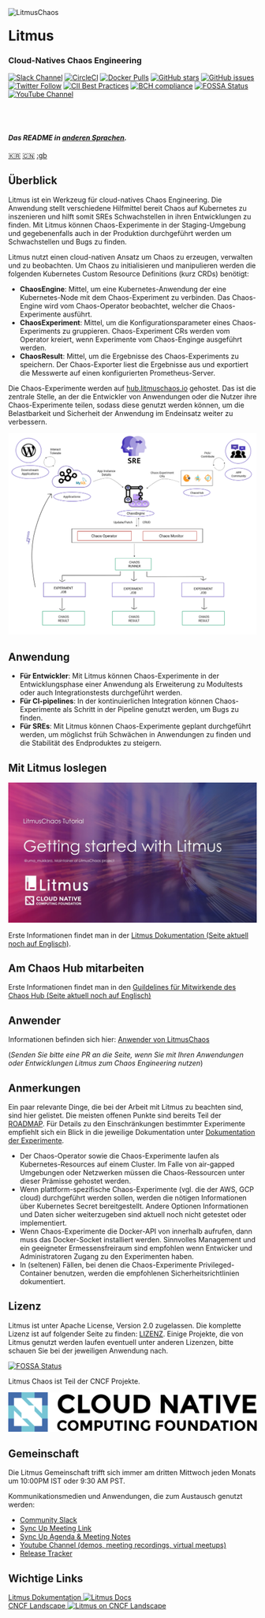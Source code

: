 <img alt="LitmusChaos" src="https://landscape.cncf.io/logos/litmus.svg" width="200" align="left">

# Litmus
### Cloud-Natives Chaos Engineering

[![Slack Channel](https://img.shields.io/badge/Slack-Join-purple)](https://slack.litmuschaos.io)
[![CircleCI](https://circleci.com/gh/litmuschaos/litmus/tree/master.svg?style=shield)](https://app.circleci.com/pipelines/github/litmuschaos/litmus)
[![Docker Pulls](https://img.shields.io/docker/pulls/litmuschaos/chaos-operator.svg)](https://hub.docker.com/r/litmuschaos/chaos-operator)
[![GitHub stars](https://img.shields.io/github/stars/litmuschaos/litmus?style=social)](https://github.com/litmuschaos/litmus/stargazers)
[![GitHub issues](https://img.shields.io/github/issues/litmuschaos/litmus)](https://github.com/litmuschaos/litmus/issues)
[![Twitter Follow](https://img.shields.io/twitter/follow/litmuschaos?style=social)](https://twitter.com/LitmusChaos)
[![CII Best Practices](https://bestpractices.coreinfrastructure.org/projects/3202/badge)](https://bestpractices.coreinfrastructure.org/projects/3202)
[![BCH compliance](https://bettercodehub.com/edge/badge/litmuschaos/litmus?branch=master)](https://bettercodehub.com/)
[![FOSSA Status](https://app.fossa.io/api/projects/git%2Bgithub.com%2Flitmuschaos%2Flitmus.svg?type=shield)](https://app.fossa.io/projects/git%2Bgithub.com%2Flitmuschaos%2Flitmus?ref=badge_shield)
[![YouTube Channel](https://img.shields.io/badge/YouTube-Subscribe-red)](https://www.youtube.com/channel/UCa57PMqmz_j0wnteRa9nCaw)
<br><br><br><br>

#### *Das README in [anderen Sprachen](translations/TRANSLATIONS.md).*

[🇰🇷](https://github.com/litmuschaos/litmus/blob/master/translations/README-ko.md) [🇨🇳](https://github.com/litmuschaos/litmus/blob/master/translations/README-chn.md) [:gb](https://github.com/litmuschaos/litmus/blob/master/README.md)

## Überblick

Litmus ist ein Werkzeug für cloud-natives Chaos Engineering. Die Anwendung stellt
verschiedene Hilfmittel bereit Chaos auf Kubernetes zu inszenieren und hilft
somit SREs Schwachstellen in ihren Entwicklungen zu finden.
Mit Litmus können Chaos-Experimente in der Staging-Umgebung und gegebenenfalls
auch in der Produktion durchgeführt werden um Schwachstellen und Bugs zu
finden.

Litmus nutzt einen cloud-nativen Ansatz um Chaos zu erzeugen, verwalten und zu
beobachten. Um Chaos zu initialisieren und manipulieren werden die folgenden
Kubernetes Custom Resource Definitions (kurz CRDs) benötigt:
- **ChaosEngine**: Mittel, um eine Kubernetes-Anwendung der eine
  Kubernetes-Node mit dem Chaos-Experiment zu verbinden. Das Chaos-Engine wird
  vom Chaos-Operator beobachtet, welcher die Chaos-Experimente ausführt.
- **ChaosExperiment**: Mittel, um die Konfigurationsparameter eines
  Chaos-Experiments zu gruppieren. Chaos-Experiment CRs werden vom Operator
  kreiert, wenn Experimente vom Chaos-Enginge ausgeführt werden.
- **ChaosResult**: Mittel, um die Ergebnisse des Chaos-Experiments zu
  speichern. Der Chaos-Exporter liest die Ergebnisse aus und exportiert die
  Messwerte auf einen konfigurierten Prometheus-Server.

Die Chaos-Experimente werden auf <a href="https://hub.litmuschaos.io" target="_blank">hub.litmuschaos.io</a> gehostet. Das ist die zentrale Stelle, an der die Entwickler von Anwendungen oder die Nutzer ihre Chaos-Experimente teilen, sodass diese genutzt werden können, um die Belastbarkeit und Sicherheit der Anwendung im Endeinsatz weiter zu verbessern. 

![Litmus workflow](/images/litmus-arch_1.png)

## Anwendung

- **Für Entwickler**: Mit Litmus können Chaos-Experimente in der
  Entwicklungsphase einer Anwendung als Erweiterung zu Modultests
  oder auch Integrationstests durchgeführt werden.
- **Für CI-pipelines**: In der kontinuierlichen Integration können
  Chaos-Experimente als Schritt in der Pipeline genutzt werden, um Bugs zu
  finden.
- **Für SREs**: Mit Litmus können Chaos-Experimente geplant durchgeführt
  werden, um möglichst früh Schwächen in Anwendungen zu finden und die
  Stabilität des Endproduktes zu steigern.

## Mit Litmus loslegen

[![IMAGE ALT TEXT](images/maxresdefault.jpg)](https://youtu.be/W5hmNbaYPfM)

Erste Informationen findet man in der <a href="https://docs.litmuschaos.io/docs/next/getstarted.html" target="_blank">Litmus Dokumentation (Seite aktuell noch auf Englisch)</a>.

## Am Chaos Hub mitarbeiten

Erste Informationen findet man in den <a href="https://github.com/litmuschaos/community-charts/blob/master/CONTRIBUTING.md" target="_blank">Guildelines für Mitwirkende des Chaos Hub (Seite aktuell noch auf Englisch)</a>

## Anwender

Informationen befinden sich hier: <a href="https://github.com/litmuschaos/litmus/blob/master/ADOPTERS.md" target="_blank">Anwender von LitmusChaos</a>

(_Senden Sie bitte eine PR an die Seite, wenn Sie mit Ihren Anwendungen oder
Entwicklungen Litmus zum Chaos
Engineering nutzen_)

## Anmerkungen

Ein paar relevante Dinge, die bei der Arbeit mit Litmus zu beachten sind, sind hier
gelistet. Die meisten offenen Punkte sind bereits Teil der [ROADMAP](./ROADMAP.nd). Für Details zu den
Einschränkungen bestimmter Experimente empfiehlt sich ein Blick in die
jeweilige Dokumentation unter [Dokumentation der Experimente](https://docs.litmuschaos.io/docs/pod-delete/).

- Der Chaos-Operator sowie die Chaos-Experimente laufen als
  Kubernetes-Resources auf einem Cluster. Im Falle von air-gapped Umgebungen
  oder Netzwerken müssen die Chaos-Ressourcen unter dieser Prämisse gehostet
  werden.
- Wenn plattform-spezifische Chaos-Experimente (vgl. die der AWS, GCP cloud) durchgeführt
  werden sollen, werden die nötigen Informationen über Kubernetes Secret
  bereitgestellt. Andere Optionen Informationen und Daten sicher weiterzugeben
  sind aktuell noch nicht getestet oder implementiert.
- Wenn Chaos-Experimente die Docker-API von innerhalb aufrufen, dann muss das
    Docker-Socket installiert werden. Sinnvolles Management und ein geeigneter
    Ermessensfreiraum sind empfohlen wenn Entwicker und Administratoren Zugang zu den
    Experimenten haben.
- In (seltenen) Fällen, bei denen die Chaos-Experimente Privileged-Container
  benutzen, werden die empfohlenen Sicherheitsrichtlinien dokumentiert.

## Lizenz

Litmus ist unter Apache License, Version 2.0 zugelassen. Die komplette Lizenz
ist auf folgender Seite zu finden: [LIZENZ](./LICENSE). Einige Projekte, die
von Litmus genutzt werden laufen eventuell unter anderen Lizenzen, bitte
schauen Sie
bei der jeweiligen Anwendung nach.

[![FOSSA Status](https://app.fossa.io/api/projects/git%2Bgithub.com%2Flitmuschaos%2Flitmus.svg?type=large)](https://app.fossa.io/projects/git%2Bgithub.com%2Flitmuschaos%2Flitmus?ref=badge_large)


Litmus Chaos ist Teil der CNCF Projekte.

[![CNCF](https://github.com/cncf/artwork/blob/master/other/cncf/horizontal/color/cncf-color.png)](https://landscape.cncf.io/selected=litmus)

## Gemeinschaft

Die Litmus Gemeinschaft trifft sich immer am dritten Mittwoch jeden Monats um
10:00PM IST oder 9:30 AM PST.

Kommunikationsmedien und Anwendungen, die zum Austausch genutzt werden:

- [Community Slack](https://slack.litmuschaos.io)
- [Sync Up Meeting Link](https://zoom.us/j/91358162694)
- [Sync Up Agenda & Meeting Notes](https://hackmd.io/a4Zu_sH4TZGeih-xCimi3Q)
- [Youtube Channel (demos, meeting recordings, virtual meetups)](https://www.youtube.com/channel/UCa57PMqmz_j0wnteRa9nCaw)
- [Release Tracker](https://github.com/litmuschaos/litmus/milestones)

## Wichtige Links

<a href="https://docs.litmuschaos.io">
  Litmus Dokumentation <img src="https://avatars0.githubusercontent.com/u/49853472?s=200&v=4" alt="Litmus Docs" height="15">
</a>
<br>
<a href="https://landscape.cncf.io/selected=litmus">
  CNCF Landscape <img src="https://landscape.cncf.io/images/left-logo.svg" alt="Litmus on CNCF Landscape" height="15">
</a>
